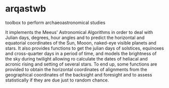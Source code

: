 # arqastwb
toolbox to perform archaeoastronomical studies

It implements the Meeus' Astronomical Algorithms in order to deal with Julian days, degrees, hour angles and to predict the horizontal and equatorial coordinates of the Sun, Mooon, naked-eye visible planets and stars. It also provides functions to get the julian days of solstices, equinoxes and cross-quarter days in a period of time, and models the brightness of the sky during twilight allowing ro calculate the dates of heliacal and acronic rising and setting of several stars. To end up, some functions are provided to obtain the horizontal coordinates of alignments from the geographical coordinates of the backsight and foresight and to assess statistically if they are due just to random chance.


